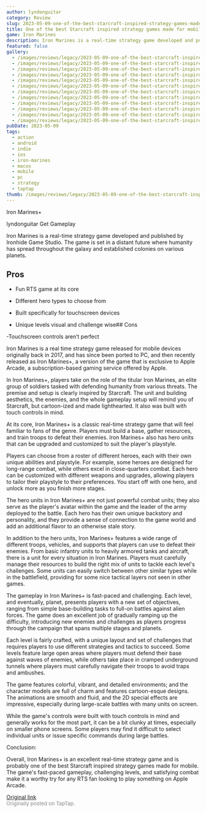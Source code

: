 ```yaml
---
author: lyndonguitar
category: Review
slug: 2023-05-09-one-of-the-best-starcraft-inspired-strategy-games-made-for-mobile-full-review-iron-mar
title: One of the best Starcraft inspired strategy games made for mobile | Full Review - Iron Marines+
game: Iron Marines
description: Iron Marines is a real-time strategy game developed and published by Ironhide Game Studio. The game is set in a distant future where humanity has spread throughout the galaxy and established colonies on various planets.
featured: false
gallery:
  - /images/reviews/legacy/2023-05-09-one-of-the-best-starcraft-inspired-strategy-games-made-for-mobile--full-review---iron-mar-0.avif
  - /images/reviews/legacy/2023-05-09-one-of-the-best-starcraft-inspired-strategy-games-made-for-mobile--full-review---iron-mar-1.avif
  - /images/reviews/legacy/2023-05-09-one-of-the-best-starcraft-inspired-strategy-games-made-for-mobile--full-review---iron-mar-2.avif
  - /images/reviews/legacy/2023-05-09-one-of-the-best-starcraft-inspired-strategy-games-made-for-mobile--full-review---iron-mar-3.avif
  - /images/reviews/legacy/2023-05-09-one-of-the-best-starcraft-inspired-strategy-games-made-for-mobile--full-review---iron-mar-4.avif
  - /images/reviews/legacy/2023-05-09-one-of-the-best-starcraft-inspired-strategy-games-made-for-mobile--full-review---iron-mar-5.avif
  - /images/reviews/legacy/2023-05-09-one-of-the-best-starcraft-inspired-strategy-games-made-for-mobile--full-review---iron-mar-6.avif
  - /images/reviews/legacy/2023-05-09-one-of-the-best-starcraft-inspired-strategy-games-made-for-mobile--full-review---iron-mar-7.avif
  - /images/reviews/legacy/2023-05-09-one-of-the-best-starcraft-inspired-strategy-games-made-for-mobile--full-review---iron-mar-8.avif
  - /images/reviews/legacy/2023-05-09-one-of-the-best-starcraft-inspired-strategy-games-made-for-mobile--full-review---iron-mar-9.avif
  - /images/reviews/legacy/2023-05-09-one-of-the-best-starcraft-inspired-strategy-games-made-for-mobile--full-review---iron-mar-10.avif
  - /images/reviews/legacy/2023-05-09-one-of-the-best-starcraft-inspired-strategy-games-made-for-mobile--full-review---iron-mar-11.avif
pubDate: 2023-05-09
tags:
  - action
  - android
  - indie
  - ios
  - iron-marines
  - macos
  - mobile
  - pc
  - strategy
  - taptap
thumb: /images/reviews/legacy/2023-05-09-one-of-the-best-starcraft-inspired-strategy-games-made-for-mobile--full-review---iron-mar-0.avif
---
```


Iron Marines+

lyndonguitar
Get
Gameplay

Iron Marines is a real-time strategy game developed and published by Ironhide Game Studio. The game is set in a distant future where humanity has spread throughout the galaxy and established colonies on various planets.




## Pros



- Fun RTS game at its core


- Different hero types to choose from


- Built specifically for touchscreen devices


- Unique levels visual and challenge wise## Cons


-Touchscreen controls aren’t perfect

Iron Marines is a real time strategy game released for mobile devices originally back in 2017, and has since been ported to PC, and then recently released as Iron Marines+, a version of the game that is exclusive to Apple Arcade, a subscription-based gaming service offered by Apple.

In Iron Marines+, players take on the role of the titular Iron Marines, an elite group of soldiers tasked with defending humanity from various threats. The premise and setup is clearly inspired by Starcraft. The unit and building aesthetics, the enemies, and the whole gameplay setup will remind you of Starcraft, but cartoon-ized and made lighthearted. It also was built with touch controls in mind.

At its core, Iron Marines+ is a classic real-time strategy game that will feel familiar to fans of the genre. Players must build a base, gather resources, and train troops to defeat their enemies. Iron Marines+ also has hero units that can be upgraded and customized to suit the player's playstyle.

Players can choose from a roster of different heroes, each with their own unique abilities and playstyle. For example, some heroes are designed for long-range combat, while others excel in close-quarters combat. Each hero can be customized with different weapons and upgrades, allowing players to tailor their playstyle to their preferences. You start off with one hero, and unlock more as you finish more stages.

The hero units in Iron Marines+ are not just powerful combat units; they also serve as the player's avatar within the game and the leader of the army deployed to the battle. Each hero has their own unique backstory and personality, and they provide a sense of connection to the game world and add an additional flavor to an otherwise stale story.

In addition to the hero units, Iron Marines+ features a wide range of different troops, vehicles, and supports that players can use to defeat their enemies. From basic infantry units to heavily armored tanks and aircraft, there is a unit for every situation in Iron Marines. Players must carefully manage their resources to build the right mix of units to tackle each level's challenges. Some units can easily switch between other similar types while in the battlefield, providing for some nice tactical layers not seen in other games.

The gameplay in Iron Marines+ is fast-paced and challenging. Each level, and eventually, planet, presents players with a new set of objectives, ranging from simple base-building tasks to full-on battles against alien forces. The game does an excellent job of gradually ramping up the difficulty, introducing new enemies and challenges as players progress through the campaign that spans multiple stages and planets.

Each level is fairly crafted, with a unique layout and set of challenges that requires players to use different strategies and tactics to succeed. Some levels feature large open areas where players must defend their base against waves of enemies, while others take place in cramped underground tunnels where players must carefully navigate their troops to avoid traps and ambushes.

The game features colorful, vibrant, and detailed environments; and the character models are full of charm and features cartoon-esque designs. The animations are smooth and fluid, and the 2D special effects are impressive, especially during large-scale battles with many units on screen.

While the game's controls were built with touch controls in mind and generally works for the most part, it can be a bit clunky at times, especially on smaller phone screens. Some players may find it difficult to select individual units or issue specific commands during large battles.

Conclusion:

Overall, Iron Marines+ is an excellent real-time strategy game and is probably one of the best Starcraft inspired strategy games made for mobile. The game's fast-paced gameplay, challenging levels, and satisfying combat make it a worthy try for any RTS fan looking to play something on Apple Arcade.

[Original link](https://www.taptap.io/post/5379579)<br><span style="font-size: 0.95em; color: #888;">Originally posted on TapTap.</span>